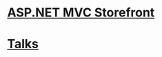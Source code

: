# [ASP.NET MVC Storefront](aspnet-mvc-storefront/toc.md)
# [Talks](conference-presentations/toc.md)
